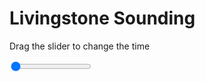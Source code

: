 <h1>Livingstone Sounding</h1>
<p>Drag the slider to change the time</p>

<div class="slidecontainer">
<input oninput='setImage(this)' class="slider" type="range" min="0" max="5" value="0" step="1" />
<img id='img'/>
</div>

<script>
var img = document.getElementById('img');
var img_array = ['/assets/images/skwt/skd_livingstone_wrfout_d01_2020-05-14_12:00:00.png',
'/assets/images/skwt/skd_livingstone_wrfout_d01_2020-05-14_18:00:00.png',
'/assets/images/skwt/skd_livingstone_wrfout_d01_2020-05-15_00:00:00.png',
'/assets/images/skwt/skd_livingstone_wrfout_d01_2020-05-15_06:00:00.png',
'/assets/images/skwt/skd_livingstone_wrfout_d01_2020-05-15_12:00:00.png',];
function setImage(obj)
{
        var value = obj.value;
        img.src = img_array[value];

}
</script>
